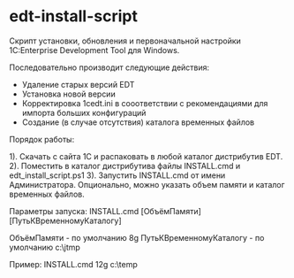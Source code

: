 # edt-install-script

Скрипт установки, обновления и первоначальной настройки 1С:Enterprise Development Tool для Windows.

Последовательно производит следующие действия:

- Удаление старых версий EDT
- Установка новой версии 
- Корректировка 1cedt.ini в сооответствии с рекомендациями для импорта больших конфигураций
- Создание (в случае отсутствия) каталога временных файлов 

Порядок работы:

1). Скачать с сайта 1С и распаковать в любой каталог дистрибутив EDT.
2). Поместить в каталог дистрибутива файлы INSTALL.cmd и edt_install_script.ps1
3). Запустить INSTALL.cmd от имени Администратора. Опционально, можно указать объем памяти и каталог временных файлов.

Параметры запуска:
INSTALL.cmd [ОбъёмПамяти] [ПутьКВременномуКаталогу]

ОбъёмПамяти             - по умолчанию 8g
ПутьКВременномуКаталогу - по умолчанию c:\jtmp

Пример:
INSTALL.cmd 12g c:\temp
